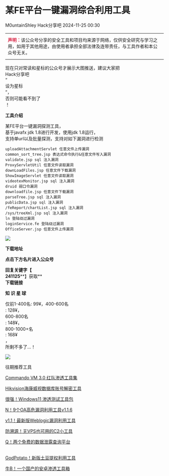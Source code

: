 #  某FE平台一键漏洞综合利用工具   
M0untainShley  Hack分享吧   2024-11-25 00:30  
  
<table><tbody><tr><td width="557" valign="top" height="62" style="word-break: break-all;"><p style="margin-top: 8px;margin-bottom: 8px;"><span style="font-size: 14px;"><span style="color: rgb(217, 33, 66);"><strong>声明：</strong></span>该公众号分享的安全工具和项目均来源于网络，仅供安全研究与学习之用，如用于其他用途，由使用者承担全部法律及连带责任，与工具作者和本公众号无关。</span></p></td></tr></tbody></table>  
  
现在只对常读和星标的公众号才展示大图推送，建议大家把  
Hack分享吧  
“  
设为星标  
”，  
否则可能看不到了  
！  
  
  
**工具介绍**  
  
某FE平台一键漏洞探测工具，  
基于javafx jdk 1.8进行开发，使用jdk 1.8运行，  
支持单url以及批量探测，支持对如下漏洞进行检测  
```
uploadAttachmentServlet 任意文件上传漏洞
common_sort_tree.jsp 表达式命令执行&任意文件写入漏洞
validate.jsp sql 注入漏洞
ProxyServletUtil 任意文件读取漏洞
downLoadFiles.jsp 任意文件下载漏洞
ShowImageServlet 任意文件读取漏洞
videotexMonitor.jsp sql 注入漏洞
druid 弱口令漏洞
downloadfile.jsp 任意文件下载漏洞
parseTree.jsp sql 注入漏洞
publicData.jsp sql 注入漏洞
/feReport/chartList.jsp sql 注入漏洞
/sys/treeXml.jsp sql 注入漏洞
ln 登陆绕过漏洞
loginService.fe 登陆绕过漏洞
OfficeServer.jsp 任意文件上传漏洞
```  
  
![](https://mmbiz.qpic.cn/sz_mmbiz_png/79gZQNibQ6udcwsYGxO1FH2PMCJsWL1hJicvjDMFbstHN0icfC9DEERXibLOeLhXEvrQCoyObJ3ssFV57WtCEj3kag/640?wx_fmt=png&from=appmsg "")  
  
  
**下载地址**  
  
**点击下方名片进入公众号**  
  
**回复关键字【**  
**241125****】获取**  
**下载链接**  
  
  
  
**知 识 星 球**  
  
  
  
仅前1-400名: 99¥，400-600名  
: 128¥，  
600-800名  
: 148¥，  
800-1000+名  
: 168¥  
，  
所剩不多了...！  
  
![](https://mmbiz.qpic.cn/sz_mmbiz_png/79gZQNibQ6ufVCAtR63B7OpLKUz7Ey9zcllEBlpicVLCBBqtVE3miciahWdLUEaibyibdV7JTnkKzxqaAFbicN6sRF64w/640?wx_fmt=png&from=appmsg "")  
  
往期推荐工具  
  
[Commando VM 3.0 红队渗透工具集](http://mp.weixin.qq.com/s?__biz=MzA4NzU1Mjk4Mw==&mid=2247488119&idx=1&sn=46b3e67c8df3371ed89345483a28fd81&chksm=9036f4cfa7417dd99eb192885f0027d772137ad5aa5492b11e497e07c99094dd1224202510a0&scene=21#wechat_redirect)  
  
  
[Hikvision海康威视数据库账号解密工具](http://mp.weixin.qq.com/s?__biz=MzA4NzU1Mjk4Mw==&mid=2247487695&idx=1&sn=abc501bf88daa8fc338d1d9e8ddafa2d&chksm=9036f677a7417f61ee0ddae07cf2e3158223c862ac7510dd5f35c70f84b4d700d64d0e19f273&scene=21#wechat_redirect)  
  
  
[很强！Windows11 渗透测试工具包](http://mp.weixin.qq.com/s?__biz=MzA4NzU1Mjk4Mw==&mid=2247486427&idx=1&sn=4a229ee22d428a2c926f9250e6de6a56&chksm=9036ed63a741647536b01e6397483c6cee5eb4dd0ee551728c34e8d0b1a73cfdc64c6c69922b&scene=21#wechat_redirect)  
  
  
[N！9个OA高危漏洞利用工具v1.1.6](http://mp.weixin.qq.com/s?__biz=MzA4NzU1Mjk4Mw==&mid=2247486468&idx=1&sn=67e6dc1a332769490a2b3062b6c7a909&chksm=9036eabca74163aa9572b4baee14ad2bc1b16c990c64c9e865b8319a31bc23b0b021a03d4b51&scene=21#wechat_redirect)  
  
  
[v1.1！最新版Weblogic漏洞利用工具](http://mp.weixin.qq.com/s?__biz=MzA4NzU1Mjk4Mw==&mid=2247486498&idx=1&sn=2c0458c4a1a51518d888dd553d86beed&chksm=9036ea9aa741638c0bbd6cb8d66f197df3d929960f3aa712960c3a016fd9c36c953051b723d8&scene=21#wechat_redirect)  
  
  
[防溯源！无VPS也可用的C2小工具](http://mp.weixin.qq.com/s?__biz=MzA4NzU1Mjk4Mw==&mid=2247486150&idx=1&sn=f5b71fa5e38dd67b558350987198a4fd&chksm=9036ec7ea7416568728ffe8ba9cdf76c51480bd1c5da2e921cdca2e3f4d5222b504173781599&scene=21#wechat_redirect)  
  
  
[Q！两个免费的数据泄露查询平台](http://mp.weixin.qq.com/s?__biz=MzA4NzU1Mjk4Mw==&mid=2247486138&idx=1&sn=9ba3b3d72c6f8199be9732ea0fe24995&chksm=9036ec02a7416514c46b532af361cbf9073351710013504835751a583a1b54e350f040d1d0a0&scene=21#wechat_redirect)  
  
  
[](http://mp.weixin.qq.com/s?__biz=MzA4NzU1Mjk4Mw==&mid=2247483907&idx=1&sn=4e7cf5de0472f6685edb64a598e6aff8&chksm=9036e4bba7416dad5aa253462a84d0c47fdb4e89914c70bd5a3fbbd8b4ef05572a4e7e702faa&scene=21#wechat_redirect)  
[GodPotato！新版土豆提权利用工具](http://mp.weixin.qq.com/s?__biz=MzA4NzU1Mjk4Mw==&mid=2247486017&idx=1&sn=63dec820664e5abc687ebbeb389ee3ba&chksm=9036ecf9a74165ef8a9bea29dff6ab7194d53f584cc69f6713ef10e11c0067d6d45ba36bda6d&scene=21#wechat_redirect)  
  
  
[牛B！一个国产的安卓渗透工具箱](http://mp.weixin.qq.com/s?__biz=MzA4NzU1Mjk4Mw==&mid=2247485816&idx=1&sn=55d4450fa7dc6d8ec0ec8ed6a7d8c50d&chksm=9036efc0a74166d638ac84732d5e09caf86956561c6b2f9973f5e91429af0f8c68efcbc3b0e1&scene=21#wechat_redirect)  
  
  
  
